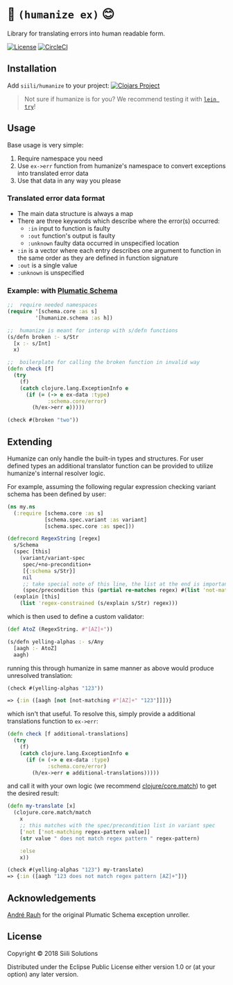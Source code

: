 #  &#129302; `(humanize ex)` &#128522;

Library for translating errors into human readable form.

[![License](https://img.shields.io/badge/License-EPL%201.0-red.svg)](https://opensource.org/licenses/EPL-1.0) [![CircleCI](https://img.shields.io/circleci/project/github/siilisolutions/humanize.svg)](https://circleci.com/gh/siilisolutions/humanize)

## Installation

Add `siili/humanize` to your project:
[![Clojars Project](https://img.shields.io/clojars/v/siili/humanize.svg)](https://clojars.org/siili/humanize)

> Not sure if humanize is for you? We recommend testing it with [`lein try`](https://github.com/rkneufeld/lein-try)!

## Usage

Base usage is very simple:
 1. Require namespace you need
 1. Use `ex->err` function from humanize's namespace to convert exceptions into translated error data
 1. Use that data in any way you please

### Translated error data format

 - The main data structure is always a map
 - There are three keywords which describe where the error(s) occurred:
   - `:in` input to function is faulty
   - `:out` function's output is faulty
   - `:unknown` faulty data occurred in unspecified location
 - `:in` is a vector where each entry describes one argument to function in the same order as they are defined in function signature
 - `:out` is a single value
 - `:unknown` is unspecified

### Example: with [Plumatic Schema](https://github.com/plumatic/schema)

```clojure
;;  require needed namespaces
(require '[schema.core :as s]
         '[humanize.schema :as h])

;;  humanize is meant for interop with s/defn functions
(s/defn broken :- s/Str
  [x :- s/Int]
  x)

;;  boilerplate for calling the broken function in invalid way
(defn check [f]
  (try
    (f)
    (catch clojure.lang.ExceptionInfo e
      (if (= (-> e ex-data :type)
             :schema.core/error)
        (h/ex->err e)))))

(check #(broken "two"))

```

## Extending

Humanize can only handle the built-in types and structures. For user defined types an additional translator function can be provided to utilize humanize's internal resolver logic.

For example, assuming the following regular expression checking variant schema has been defined by user:
```clojure
(ns my.ns
  (:require [schema.core :as s]
            [schema.spec.variant :as variant]
            [schema.spec.core :as spec]))

(defrecord RegexString [regex]
  s/Schema
  (spec [this]
    (variant/variant-spec
     spec/+no-precondition+
     [{:schema s/Str}]
     nil
     ;; take special note of this line, the list at the end is important
     (spec/precondition this (partial re-matches regex) #(list 'not-matching regex %))))
  (explain [this]
    (list 'regex-constrained (s/explain s/Str) regex)))
```

which is then used to define a custom validator:
```clojure
(def AtoZ (RegexString. #"[AZ]+"))

(s/defn yelling-alphas :- s/Any
  [aagh :- AtoZ]
  aagh)
```
running this through humanize in same manner as above would produce unresolved translation:
```clojure
(check #(yelling-alphas "123"))

=> {:in ([aagh [not [not-matching #"[AZ]+" "123"]]])}
```
which isn't that useful. To resolve this, simply provide a additional translations function to `ex->err`:
```clojure
(defn check [f additional-translations]
  (try
    (f)
    (catch clojure.lang.ExceptionInfo e
      (if (= (-> e ex-data :type)
             :schema.core/error)
        (h/ex->err e additional-translations)))))
```
and call it with your own logic (we recommend [clojure/core.match](https://github.com/clojure/core.match)) to get the desired result:

```clojure
(defn my-translate [x]
  (clojure.core.match/match
    x
    ;; this matches with the spec/precondition list in variant spec
    ['not ['not-matching regex-pattern value]]
    (str value " does not match regex pattern " regex-pattern)

    :else
    x))

(check #(yelling-alphas "123") my-translate)
=> {:in ([aagh "123 does not match regex pattern [AZ]+"])}
```

## Acknowledgements

[André Rauh](https://gist.github.com/rauhs/cfdb55a8314e0d3f4862) for the original Plumatic Schema exception unroller.

## License

Copyright © 2018 Siili Solutions

Distributed under the Eclipse Public License either version 1.0 or (at
your option) any later version.
